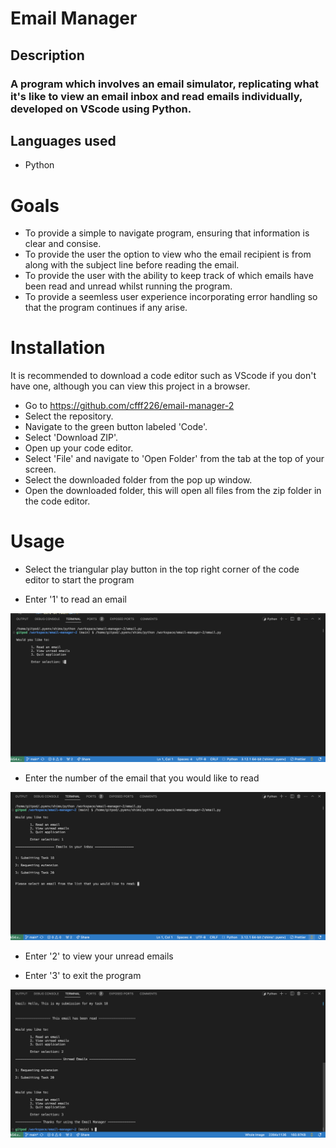 # Email Manager

## Description
### A program which involves an email simulator, replicating what it's like to view an email inbox and read emails individually, developed on VScode using Python.

## Languages used
* Python

# Goals
* To provide a simple to navigate program, ensuring that information is clear and consise.
* To provide the user the option to view who the email recipient is from along with the subject line before reading the email.
* To provide the user with the ability to keep track of which emails have been read and unread whilst running the program.
* To provide a seemless user experience incorporating error handling so that the program continues if any arise.

# Installation
It is recommended to download a code editor such as VScode if you don't have one, although you can view this project in a browser.
* Go to https://github.com/cfff226/email-manager-2
* Select the repository.
* Navigate to the green button labeled 'Code'.
* Select 'Download ZIP'.
* Open up your code editor.
* Select 'File' and navigate to 'Open Folder' from the tab at the top of your screen.
* Select the downloaded folder from the pop up window.
* Open the downloaded folder, this will open all files from the zip folder in the code editor.

# Usage
* Select the triangular play button in the top right corner of the code editor to start the program

* Enter '1' to read an email

![MAIN MENU!](email.png/main-menu.png)


* Enter the number of the email that you would like to read

![DISPLAY EMAILS!](email.png/display-emails.png)


* Enter '2' to view your unread emails

* Enter '3' to exit the program

![VIEW UNREAD!](email.png/view-unread.png)
